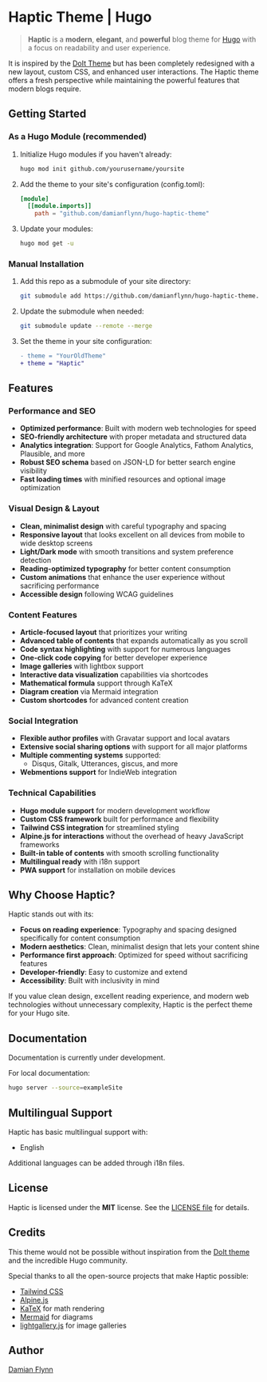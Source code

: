 # Haptic Theme | Hugo

> **Haptic** is a **modern**, **elegant**, and **powerful** blog theme for [Hugo](https://gohugo.io/) with a focus on readability and user experience.

It is inspired by the [DoIt Theme](https://github.com/HEIGE-PCloud/DoIt) but has been completely redesigned with a new layout, custom CSS, and enhanced user interactions. The Haptic theme offers a fresh perspective while maintaining the powerful features that modern blogs require.

## Getting Started

### As a Hugo Module (recommended)

1. Initialize Hugo modules if you haven't already:
   ```bash
   hugo mod init github.com/yourusername/yoursite
   ```

2. Add the theme to your site's configuration (config.toml):
   ```toml
   [module]
     [[module.imports]]
       path = "github.com/damianflynn/hugo-haptic-theme"
   ```

3. Update your modules:
   ```bash
   hugo mod get -u
   ```

### Manual Installation

1. Add this repo as a submodule of your site directory:
   ```bash
   git submodule add https://github.com/damianflynn/hugo-haptic-theme.git themes/Haptic
   ```

2. Update the submodule when needed:
   ```bash
   git submodule update --remote --merge
   ```

3. Set the theme in your site configuration:
   ```diff
   - theme = "YourOldTheme"
   + theme = "Haptic"
   ```

## Features

### Performance and SEO

* **Optimized performance**: Built with modern web technologies for speed
* **SEO-friendly architecture** with proper metadata and structured data
* **Analytics integration**: Support for Google Analytics, Fathom Analytics, Plausible, and more
* **Robust SEO schema** based on JSON-LD for better search engine visibility
* **Fast loading times** with minified resources and optional image optimization

### Visual Design & Layout

* **Clean, minimalist design** with careful typography and spacing
* **Responsive layout** that looks excellent on all devices from mobile to wide desktop screens
* **Light/Dark mode** with smooth transitions and system preference detection
* **Reading-optimized typography** for better content consumption
* **Custom animations** that enhance the user experience without sacrificing performance
* **Accessible design** following WCAG guidelines

### Content Features

* **Article-focused layout** that prioritizes your writing
* **Advanced table of contents** that expands automatically as you scroll
* **Code syntax highlighting** with support for numerous languages
* **One-click code copying** for better developer experience
* **Image galleries** with lightbox support
* **Interactive data visualization** capabilities via shortcodes
* **Mathematical formula** support through KaTeX
* **Diagram creation** via Mermaid integration
* **Custom shortcodes** for advanced content creation

### Social Integration

* **Flexible author profiles** with Gravatar support and local avatars
* **Extensive social sharing options** with support for all major platforms
* **Multiple commenting systems** supported:
  * Disqus, Gitalk, Utterances, giscus, and more
* **Webmentions support** for IndieWeb integration

### Technical Capabilities

* **Hugo module support** for modern development workflow
* **Custom CSS framework** built for performance and flexibility
* **Tailwind CSS integration** for streamlined styling
* **Alpine.js for interactions** without the overhead of heavy JavaScript frameworks
* **Built-in table of contents** with smooth scrolling functionality
* **Multilingual ready** with i18n support
* **PWA support** for installation on mobile devices

## Why Choose Haptic?

Haptic stands out with its:

* **Focus on reading experience**: Typography and spacing designed specifically for content consumption
* **Modern aesthetics**: Clean, minimalist design that lets your content shine
* **Performance first approach**: Optimized for speed without sacrificing features
* **Developer-friendly**: Easy to customize and extend
* **Accessibility**: Built with inclusivity in mind

If you value clean design, excellent reading experience, and modern web technologies without unnecessary complexity, Haptic is the perfect theme for your Hugo site.

## Documentation

Documentation is currently under development.

For local documentation:
```bash
hugo server --source=exampleSite
```

## Multilingual Support

Haptic has basic multilingual support with:

* English

Additional languages can be added through i18n files.

## License

Haptic is licensed under the **MIT** license. See the [LICENSE file](LICENSE) for details.

## Credits

This theme would not be possible without inspiration from the [DoIt theme](https://github.com/HEIGE-PCloud/DoIt) and the incredible Hugo community.

Special thanks to all the open-source projects that make Haptic possible:
* [Tailwind CSS](https://tailwindcss.com/)
* [Alpine.js](https://alpinejs.dev/)
* [KaTeX](https://katex.org/) for math rendering
* [Mermaid](https://mermaid-js.github.io/) for diagrams
* [lightgallery.js](https://sachinchoolur.github.io/lightgallery.js/) for image galleries

## Author

[Damian Flynn](https://github.com/damianflynn)
